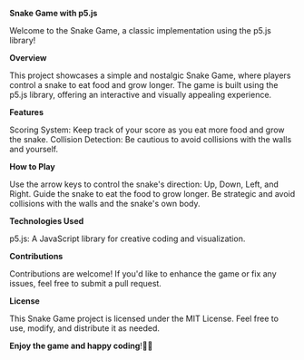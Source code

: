 **Snake Game with p5.js**

Welcome to the Snake Game, a classic implementation using the p5.js library!



**Overview**

This project showcases a simple and nostalgic Snake Game, where players control a snake to eat food and grow longer. The game is built using the p5.js library, offering an interactive and visually appealing experience.



**Features**

Scoring System: Keep track of your score as you eat more food and grow the snake.
Collision Detection: Be cautious to avoid collisions with the walls and yourself.



**How to Play**

Use the arrow keys to control the snake's direction: Up, Down, Left, and Right.
Guide the snake to eat the food to grow longer.
Be strategic and avoid collisions with the walls and the snake's own body.



**Technologies Used**

p5.js: A JavaScript library for creative coding and visualization.



**Contributions**

Contributions are welcome! If you'd like to enhance the game or fix any issues, feel free to submit a pull request.



**License**

This Snake Game project is licensed under the MIT License. Feel free to use, modify, and distribute it as needed.



**Enjoy the game and happy coding**!🐍✨
